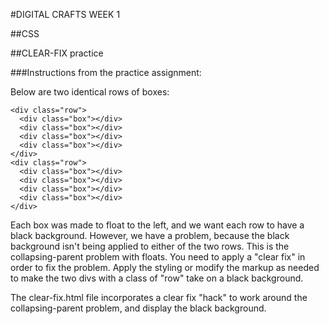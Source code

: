 #DIGITAL CRAFTS WEEK 1  

##CSS

##CLEAR-FIX practice    

###Instructions from the practice assignment:

Below are two identical rows of boxes:

```
<div class="row">
  <div class="box"></div>
  <div class="box"></div>
  <div class="box"></div>
  <div class="box"></div>
</div>
<div class="row">
  <div class="box"></div>
  <div class="box"></div>
  <div class="box"></div>
  <div class="box"></div>
</div>
```

Each box was made to float to the left, and we want each row to have a black background. However, we have a problem, because the black background isn't being applied to either of the two rows. This is the collapsing-parent problem with floats. You need to apply a "clear fix" in order to fix the problem. Apply the styling or modify the markup as needed to make the two divs with a class of "row" take on a black background.


The clear-fix.html file incorporates a clear fix "hack" to work around the collapsing-parent problem, and display the black background.
